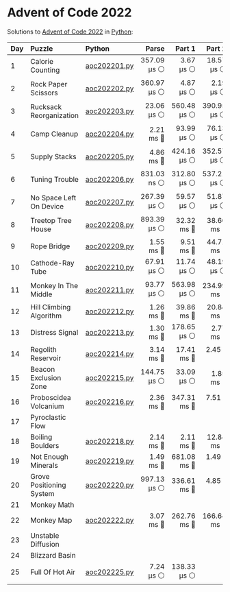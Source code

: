 # Advent of Code 2022

Solutions to [Advent of Code 2022](https://adventofcode.com/2022/) in [Python](https://www.python.org/):

| Day  | Puzzle                   | Python                                                   |       Parse |      Part 1 |      Part 2 |       Total |
| :--- | :----------------------- | :------------------------------------------------------- | ----------: | ----------: | ----------: | ----------: |
| 1    | Calorie Counting         | [aoc202201.py](01_calorie_counting/aoc202201.py)         | 357.09 μs ⚪️ |   3.67 μs ⚪️ |  18.57 μs ⚪️ | 379.33 μs ⚪️ |
| 2    | Rock Paper Scissors      | [aoc202202.py](02_rock_paper_scissors/aoc202202.py)      | 360.97 μs ⚪️ |   4.87 μs ⚪️ |   2.19 μs ⚪️ | 368.03 μs ⚪️ |
| 3    | Rucksack Reorganization  | [aoc202203.py](03_rucksack_reorganization/aoc202203.py)  |  23.06 μs ⚪️ | 560.48 μs ⚪️ | 390.95 μs ⚪️ | 974.49 μs ⚪️ |
| 4    | Camp Cleanup             | [aoc202204.py](04_camp_cleanup/aoc202204.py)             |   2.21 ms 🔵 |  93.99 μs ⚪️ |  76.13 μs ⚪️ |   2.38 ms 🔵 |
| 5    | Supply Stacks            | [aoc202205.py](05_supply_stacks/aoc202205.py)            |   4.86 ms 🔵 | 424.16 μs ⚪️ | 352.57 μs ⚪️ |   5.64 ms 🔵 |
| 6    | Tuning Trouble           | [aoc202206.py](06_tuning_trouble/aoc202206.py)           | 831.03 ns ⚪️ | 312.80 μs ⚪️ | 537.21 μs ⚪️ | 850.84 μs ⚪️ |
| 7    | No Space Left On Device  | [aoc202207.py](07_no_space_left_on_device/aoc202207.py)  | 267.39 μs ⚪️ |  59.57 μs ⚪️ |  51.87 μs ⚪️ | 378.83 μs ⚪️ |
| 8    | Treetop Tree House       | [aoc202208.py](08_treetop_tree_house/aoc202208.py)       | 893.39 μs ⚪️ |  32.32 ms 🔵 |  38.60 ms 🔵 |  71.81 ms 🔵 |
| 9    | Rope Bridge              | [aoc202209.py](09_rope_bridge/aoc202209.py)              |   1.55 ms 🔵 |   9.51 ms 🔵 |  44.71 ms 🔵 |  55.77 ms 🔵 |
| 10   | Cathode-Ray Tube         | [aoc202210.py](10_cathode-ray_tube/aoc202210.py)         |  67.91 μs ⚪️ |  11.74 μs ⚪️ |  48.19 μs ⚪️ | 127.83 μs ⚪️ |
| 11   | Monkey In The Middle     | [aoc202211.py](11_monkey_in_the_middle/aoc202211.py)     |  93.77 μs ⚪️ | 563.98 μs ⚪️ | 234.99 ms 🔵 | 235.64 ms 🔵 |
| 12   | Hill Climbing Algorithm  | [aoc202212.py](12_hill_climbing_algorithm/aoc202212.py)  |   1.26 ms 🔵 |  39.86 ms 🔵 |  20.84 ms 🔵 |  61.96 ms 🔵 |
| 13   | Distress Signal          | [aoc202213.py](13_distress_signal/aoc202213.py)          |   1.30 ms 🔵 | 178.65 μs ⚪️ |   2.77 ms 🔵 |   4.25 ms 🔵 |
| 14   | Regolith Reservoir       | [aoc202214.py](14_regolith_reservoir/aoc202214.py)       |   3.14 ms 🔵 |  17.41 ms 🔵 |    2.45 s 🔴 |    2.48 s 🔴 |
| 15   | Beacon Exclusion Zone    | [aoc202215.py](15_beacon_exclusion_zone/aoc202215.py)    | 144.75 μs ⚪️ |  33.09 μs ⚪️ |   1.85 ms 🔵 |   2.03 ms 🔵 |
| 16   | Proboscidea Volcanium    | [aoc202216.py](16_proboscidea_volcanium/aoc202216.py)    |   2.36 ms 🔵 | 347.31 ms 🔵 |    7.51 s 🔴 |    7.86 s 🔴 |
| 17   | Pyroclastic Flow         |                                                          |             |             |             |             |
| 18   | Boiling Boulders         | [aoc202218.py](18_boiling_boulders/aoc202218.py)         |   2.14 ms 🔵 |   2.11 ms 🔵 |  12.84 ms 🔵 |  17.09 ms 🔵 |
| 19   | Not Enough Minerals      | [aoc202219.py](19_not_enough_minerals/aoc202219.py)      |   1.49 ms 🔵 | 681.08 ms 🔵 |    1.49 s 🔴 |    2.17 s 🔴 |
| 20   | Grove Positioning System | [aoc202220.py](20_grove_positioning_system/aoc202220.py) | 997.13 μs ⚪️ | 336.61 ms 🔵 |    4.85 s 🔴 |    5.18 s 🔴 |
| 21   | Monkey Math              |                                                          |             |             |             |             |
| 22   | Monkey Map               | [aoc202222.py](22_monkey_map/aoc202222.py)               |   3.07 ms 🔵 | 262.76 ms 🔵 | 166.64 ms 🔵 | 432.46 ms 🔵 |
| 23   | Unstable Diffusion       |                                                          |             |             |             |             |
| 24   | Blizzard Basin           |                                                          |             |             |             |             |
| 25   | Full Of Hot Air          | [aoc202225.py](25_full_of_hot_air/aoc202225.py)          |   7.24 μs ⚪️ | 138.33 μs ⚪️ |             | 145.57 μs ⚪️ |
